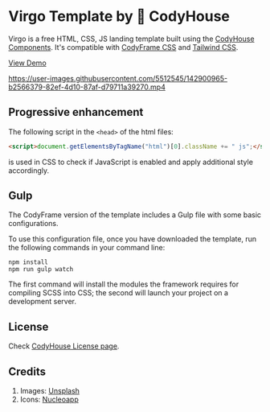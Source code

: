 # Virgo Template by 🐞 CodyHouse
Virgo is a free HTML, CSS, JS landing template built using the [CodyHouse Components](https://codyhouse.co/ds/components). It's compatible with [CodyFrame CSS](https://codyhouse.co/ds/docs/framework) and [Tailwind CSS](https://tailwindcss.com/).

[View Demo](https://codyhouse.co/demo-templates/virgo/index.html)

https://user-images.githubusercontent.com/5512545/142900965-b2566379-82ef-4d10-87af-d79711a39270.mp4

## Progressive enhancement
The following script in the `<head>` of the html files:

```html
<script>document.getElementsByTagName("html")[0].className += " js";</script>
```

is used in CSS to check if JavaScript is enabled and apply additional style accordingly.

## Gulp
The CodyFrame version of the template includes a Gulp file with some basic configurations.

To use this configuration file, once you have downloaded the template, run the following commands in your command line:

```
npm install
npm run gulp watch
```

The first command will install the modules the framework requires for compiling SCSS into CSS; the second will launch your project on a development server.

## License
Check [CodyHouse License page](https://codyhouse.co/license#templates).

## Credits
1. Images: [Unsplash](https://unsplash.com/)
2. Icons: [Nucleoapp](https://nucleoapp.com/)
